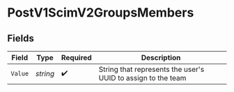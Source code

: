# PostV1ScimV2GroupsMembers


## Fields

| Field                                                        | Type                                                         | Required                                                     | Description                                                  |
| ------------------------------------------------------------ | ------------------------------------------------------------ | ------------------------------------------------------------ | ------------------------------------------------------------ |
| `Value`                                                      | *string*                                                     | :heavy_check_mark:                                           | String that represents the user's UUID to assign to the team |